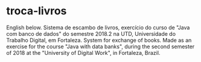 # troca-livros
English below. Sistema de escambo de livros, exercício do curso de "Java com banco de dados" do semestre 2018.2 na UTD, Universidade do Trabalho Digital, em Fortaleza.
System for exchange of books. Made as an exercise for the course "Java with data banks", during the second semester of 2018 at the "University of Digital Work", in Fortaleza, Brazil.
